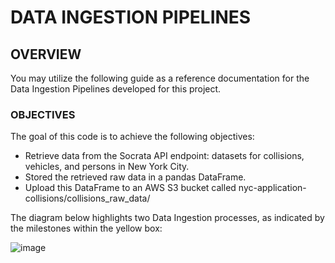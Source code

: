 # DATA INGESTION PIPELINES

## OVERVIEW
You may utilize the following guide as a reference documentation for the Data Ingestion Pipelines developed for this project.

### OBJECTIVES
The goal of this code is to achieve the following objectives:
- Retrieve data from the Socrata API endpoint: datasets for collisions, vehicles, and persons in New York City.
-	Stored the retrieved raw data in a pandas DataFrame.
-	Upload this DataFrame to an AWS S3 bucket called nyc-application-collisions/collisions_raw_data/

The diagram below highlights two Data Ingestion processes, as indicated by the milestones within the yellow box:

![image](https://github.com/JavierGalindo91/NYC-Collisions/assets/17058746/7a770fd3-dcbe-4297-9765-f9c51ba57a15)
